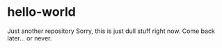 # hello-world
Just another repository
Sorry, this is just dull stuff right now. Come back later... or never.
